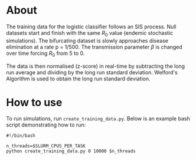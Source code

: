 # About

The training data for the logistic classifier follows an SIS process. Null datasets start and finish with the same $R_0$ value (endemic stochastic simulations). The bifurcating dataset is slowly approaches disease elimination at a rate p = 1/500. The transmission parameter $\beta$ is changed over time forcing $R_0$ from 5 to 0.

The data is then normalised (z-score) in real-time by subtracting the long run average and dividing by the long run standard deviation. Welford's Algorithm is used to obtain the long run standard deviation. 

# How to use

To run simulations, run `create_training_data.py`. Below is an example bash script demonstrating how to run:

```
#!/bin/bash

n_threads=$SLURM_CPUS_PER_TASK
python create_training_data.py 0 10000 $n_threads

```
